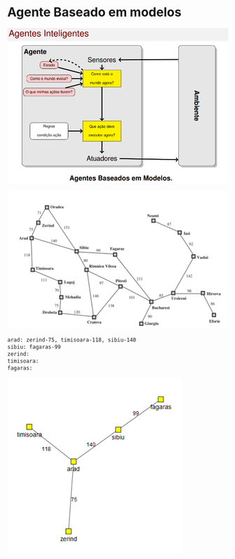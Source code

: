 # Agente Baseado em modelos

![](img/abm.png)

![](img/base_map.png)

```
arad: zerind-75, timisoara-118, sibiu-140
sibiu: fagaras-99
zerind:
timisoara:
fagaras:
```

![](img/map.png)